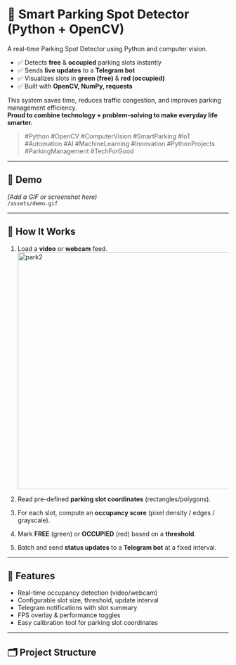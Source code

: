 # 🚗 Smart Parking Spot Detector (Python + OpenCV)

A real-time Parking Spot Detector using Python and computer vision.

- ✅ Detects **free** & **occupied** parking slots instantly  
- ✅ Sends **live updates** to a **Telegram bot**  
- ✅ Visualizes slots in **green (free)** & **red (occupied)**  
- ✅ Built with **OpenCV, NumPy, requests**

This system saves time, reduces traffic congestion, and improves parking management efficiency.  
**Proud to combine technology + problem-solving to make everyday life smarter.**

> #Python #OpenCV #ComputerVision #SmartParking #IoT #Automation #AI #MachineLearning #Innovation #PythonProjects #ParkingManagement #TechForGood

---

## 📸 Demo

*(Add a GIF or screenshot here)*  
`/assets/demo.gif`

---

## 🧠 How It Works

1. Load a **video** or **webcam** feed.<img width="959" height="539" alt="park2" src="https://github.com/user-attachments/assets/e9eec04c-13dc-4104-a4ef-4570196fd0b8" />


2. Read pre-defined **parking slot coordinates** (rectangles/polygons).
3. For each slot, compute an **occupancy score** (pixel density / edges / grayscale).
4. Mark **FREE** (green) or **OCCUPIED** (red) based on a **threshold**.
5. Batch and send **status updates** to a **Telegram bot** at a fixed interval.

---

## 🔩 Features

- Real-time occupancy detection (video/webcam)
- Configurable slot size, threshold, update interval
- Telegram notifications with slot summary
- FPS overlay & performance toggles
- Easy calibration tool for parking slot coordinates






























  

---

## 🗂️ Project Structure


